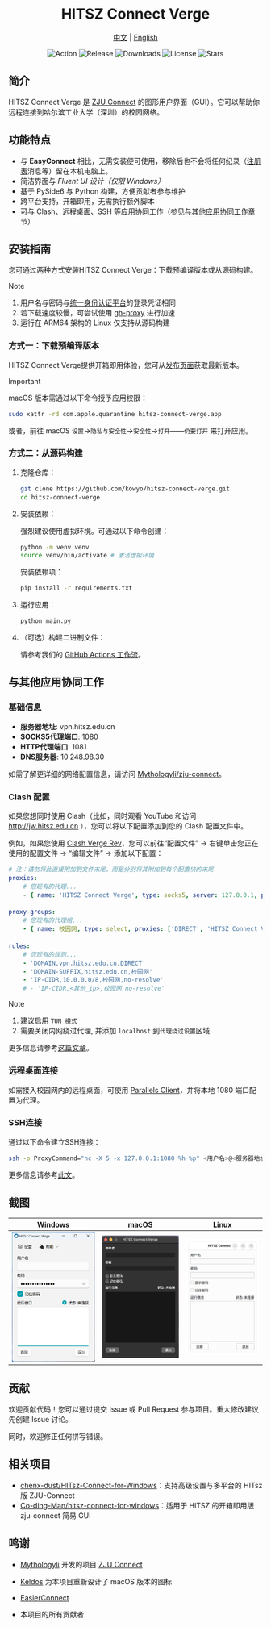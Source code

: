 <div align="center">

# HITSZ Connect Verge

[中文](README.zh-CN.md) | [English](README.md)

![Action](https://github.com/kowyo/hitsz-connect-verge/actions/workflows/release.yml/badge.svg)
![Release](https://img.shields.io/github/v/release/kowyo/hitsz-connect-verge)
![Downloads](https://img.shields.io/github/downloads/kowyo/hitsz-connect-verge/total)
![License](https://img.shields.io/github/license/kowyo/hitsz-connect-verge)
![Stars](https://img.shields.io/github/stars/kowyo/hitsz-connect-verge)

</div>

## 简介

HITSZ Connect Verge 是 [ZJU Connect](https://github.com/Mythologyli/zju-connect) 的图形用户界面（GUI）。它可以帮助你远程连接到哈尔滨工业大学（深圳）的校园网络。

## 功能特点

- 与 **EasyConnect** 相比，无需安装便可使用，移除后也不会将任何纪录（[注册表](https://zh.wikipedia.org/wiki/注册表)消息等）留在本机电脑上。
- 简洁界面与 *Fluent UI 设计（仅限 Windows）*
- 基于 PySide6 与 Python 构建，方便贡献者参与维护
- 跨平台支持，开箱即用，无需执行额外脚本
- 可与 Clash、远程桌面、SSH 等应用协同工作（参见[与其他应用协同工作](#与其他应用协同工作)章节）

## 安装指南

您可通过两种方式安装HITSZ Connect Verge：下载预编译版本或从源码构建。

> [!NOTE]
>
> 1. 用户名与密码与[统一身份认证平台](https://ids.hit.edu.cn)的登录凭证相同
> 2. 若下载速度较慢，可尝试使用 [gh-proxy](https://gh-proxy.com) 进行加速
> 3. 运行在 ARM64 架构的 Linux 仅支持从源码构建

### 方式一：下载预编译版本

HITSZ Connect Verge提供开箱即用体验，您可从[发布页面](https://github.com/kowyo/hitsz-connect-verge/releases/latest)获取最新版本。

> [!IMPORTANT]
> macOS 版本需通过以下命令授予应用权限：
>
> ```bash
> sudo xattr -rd com.apple.quarantine hitsz-connect-verge.app
> ```
>
> 或者，前往 macOS `设置`->`隐私与安全性`->`安全性`->`打开`——`仍要打开` 来打开应用。

### 方式二：从源码构建

1. 克隆仓库：

    ```bash
    git clone https://github.com/kowyo/hitsz-connect-verge.git
    cd hitsz-connect-verge
    ```

2. 安装依赖：

    强烈建议使用虚拟环境。可通过以下命令创建：

    ```bash
    python -m venv venv
    source venv/bin/activate # 激活虚拟环境
    ```

    安装依赖项：

    ```bash
    pip install -r requirements.txt
    ```

3. 运行应用：

    ```bash
    python main.py
    ```

4. （可选）构建二进制文件：

    请参考我们的 [GitHub Actions 工作流](.github/workflows/release.yml)。

## 与其他应用协同工作

### 基础信息

- **服务器地址**: vpn.hitsz.edu.cn
- **SOCKS5代理端口**: 1080
- **HTTP代理端口**: 1081
- **DNS服务器**: 10.248.98.30

如需了解更详细的网络配置信息，请访问 [Mythologyli/zju-connect](https://github.com/Mythologyli/zju-connect)。

### Clash 配置

如果您想同时使用 Clash（比如，同时观看 YouTube 和访问 <http://jw.hitsz.edu.cn> ），您可以将以下配置添加到您的 Clash 配置文件中。

例如，如果您使用 [Clash Verge Rev](https://github.com/clash-verge-rev/clash-verge-rev)，您可以前往“配置文件” -> 右键单击您正在使用的配置文件 -> “编辑文件” -> 添加以下配置：

```yaml
# 注：请勿将此直接附加到文件末尾，而是分别将其附加到每个配置块的末尾
proxies:
    # 您现有的代理...
    - { name: 'HITSZ Connect Verge', type: socks5, server: 127.0.0.1, port: 1080, udp: true }

proxy-groups:
    # 您现有的代理组...
    - { name: 校园网, type: select, proxies: ['DIRECT', 'HITSZ Connect Verge'] }

rules:
    # 您现有的规则...
    - 'DOMAIN,vpn.hitsz.edu.cn,DIRECT'
    - 'DOMAIN-SUFFIX,hitsz.edu.cn,校园网'
    - 'IP-CIDR,10.0.0.0/8,校园网,no-resolve'
    # - 'IP-CIDR,<其他_ip>,校园网,no-resolve'

```

> [!NOTE]
>
> 1. 建议启用 `TUN 模式`
> 2. 需要关闭内网绕过代理, 并添加 `localhost` 到`代理绕过设置`区域

更多信息请参考[这篇文章](https://oldkingok.cc/share/8bFQXBjOkXt8)。

### 远程桌面连接

如需接入校园网内的远程桌面，可使用 [Parallels Client](https://www.parallels.com/hk/products/ras/capabilities/parallels-client/)，并将本地 1080 端口配置为代理。

### SSH连接

通过以下命令建立SSH连接：

```bash
ssh -o ProxyCommand="nc -X 5 -x 127.0.0.1:1080 %h %p" <用户名>@<服务器地址>
```

更多信息请参考[此文](https://kuokuo.io/2019/07/01/ssh-over-http-or-socks/)。

## 截图

|   Windows   |   macOS    |   Linux    |
| ---- | ---- | ---- |
|  <img width="412" alt="windows" src="resource/windows.png" />   | <img width="412" alt="mac" src="resource/mac.png" />  | <img width="412" alt="linux" src="resource/linux.png" />  |

## 贡献

欢迎贡献代码！您可以通过提交 Issue 或 Pull Request 参与项目。重大修改建议先创建 Issue 讨论。

同时，欢迎修正任何拼写错误。

## 相关项目

- [chenx-dust/HITsz-Connect-for-Windows](https://github.com/chenx-dust/HITsz-Connect-for-Windows)：支持高级设置与多平台的 HITsz 版 ZJU-Connect
- [Co-ding-Man/hitsz-connect-for-windows](https://github.com/Co-ding-Man/hitsz-connect-for-windows)：适用于 HITSZ 的开箱即用版 zju-connect 简易 GUI

## 鸣谢

- [Mythologyli](https://github.com/Mythologyli) 开发的项目 [ZJU Connect](https://github.com/Mythologyli/zju-connect)

- [Keldos](https://github.com/Keldos-Li) 为本项目重新设计了 macOS 版本的图标

- [EasierConnect](https://github.com/lyc8503/EasierConnect)

- 本项目的所有贡献者
